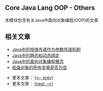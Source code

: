 ## Core Java Lang OOP - Others

本模块包含有关Java中面向对象编程(OOP)的文章

## 相关文章

+ [Java中的按值传递作为参数传递机制](docs/Java中的按值传递作为参数传递机制.md)
+ [Java中的静态和动态绑定](docs/Java中的静态和动态绑定.md)
+ [Java中的面向对象编程概念](docs/Java中的面向对象编程概念.md)
+ [检查对象的所有变量是否为空](docs/检查对象的所有变量是否为空.md)

- 更多文章： [[<-- prev]](../java-lang-oop-modifiers/README.md)
- 更多文章： [[next -->]](../java-lang-oop-patterns/README.md)